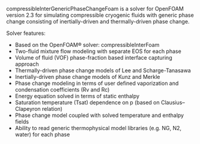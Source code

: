 compressibleInterGenericPhaseChangeFoam is a solver for OpenFOAM version 2.3 for simulating compressible cryogenic fluids with generic phase change consisting of inertially-driven and thermally-driven phase change.

Solver features:

- Based on the OpenFOAM® solver: compressibleInterFoam 
- Two-fluid mixture flow modeling with separate EOS for each phase 
- Volume of fluid (VOF) phase-fraction based interface capturing approach
- Thermally-driven phase change models of Lee and Scharge-Tanasawa
- Inertially-driven phase change models of Kunz and Merkle 
- Phase change modeling in terms of user defined vaporization and condensation coefficients (Rv and Rc)
- Energy equation solved in terms of static enthalpy 
- Saturation temperature (Tsat) dependence on p (based on Clausius–Clapeyron relation)
- Phase change model coupled with solved temperature and enthalpy fields 
- Ability to read generic thermophysical model libraries (e.g. NG, N2, water) for each phase
